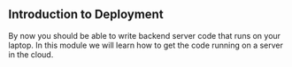 ## Introduction to Deployment

By now you should be able to write backend server code that runs on your laptop. In this module we will learn how to get the code running on a server in the cloud.